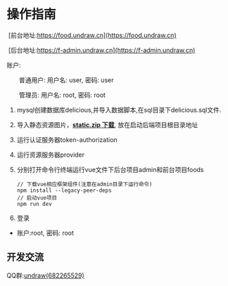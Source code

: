 # 操作指南

​	[前台地址:https://food.undraw.cn](https://food.undraw.cn)

​	[后台地址:https://f-admin.undraw.cn](https://f-admin.undraw.cn)

账户:

&emsp;&emsp;普通用户: 用户名: user, 密码: user

&emsp;&emsp;管理员: 用户名: root, 密码: root



1. mysql创建数据库delicious,并导入数据脚本,在sql目录下delicious.sql文件.

2. 导入静态资源图片，[**static.zip 下载**](https://gitee.com/undraw/delicious/releases/v3.2.2), 放在启动后端项目根目录地址

3. 运行认证服务器token-authorization

4. 运行资源服务器provider

5. 分别打开命令行终端运行vue文件下后台项目admin和前台项目foods

   ```npm
   // 下载vue相应框架组件(注意在admin目录下运行命令)
   npm install --legacy-peer-deps
   // 启动vue项目
   npm run dev
   ```

6. 登录

- 账户:root, 密码: root


## 开发交流

QQ群:[undraw(682265529)](https://jq.qq.com/?_wv=1027&k=NsgARkfw)

